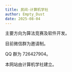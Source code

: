 ```yaml
---
title: 民间-计算机学社
author: Empty_Dust
date: 2025-08-04
---
```


主要方向为算法竞赛及软件开发。

目前微信群为邀请制。

QQ 群为 726427904。

本网站由计算机学社建立。
